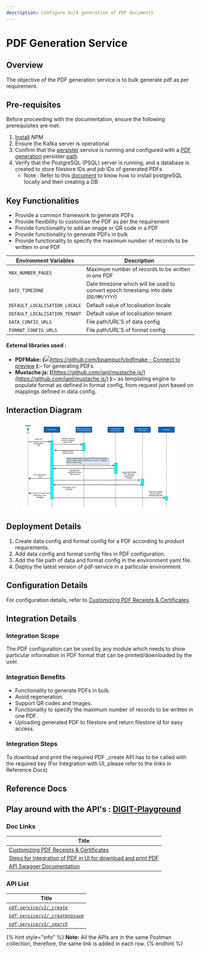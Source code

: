 ```yaml
---
description: Configure bulk generation of PDF documents
---
```


# PDF Generation Service

## Overview <a href="#overview" id="overview"></a>

The objective of the PDF generation service is to bulk generate pdf as per requirement.

## Pre-requisites <a href="#pre-requisites" id="pre-requisites"></a>

Before proceeding with the documentation, ensure the following prerequisites are met:

1. [Install](https://www.digitalocean.com/community/tutorials/how-to-install-node-js-on-ubuntu-20-04) _NPM_
2. Ensure the Kafka server is operational
3. Confirm that the [persister](persister-service/) service is running and configured with a [PDF generation](https://github.com/egovernments/configs/blob/DEV/egov-persister/pdf-generator.yml) persister [path](https://github.com/egovernments/DIGIT-DevOps/blob/1e3c8ee05ad312ab6cfa3811d71ae9c777ca0957/deploy-as-code/helm/environments/unified-dev.yaml#L476)
4. Verify that the PostgreSQL (PSQL) server is running, and a database is created to store filestore IDs and job IDs of generated PDFs
   * Note : Refer to this [document](https://www.digitalocean.com/community/tutorials/how-to-install-and-use-postgresql-on-ubuntu-20-04) to know how to install postgreSQL locally and then creating a DB&#x20;

## Key Functionalities <a href="#key-functionalities" id="key-functionalities"></a>

* Provide a common framework to generate PDFs
* Provide flexibility to customise the PDF as per the requirement
* Provide functionality to add an image or QR code in a PDF
* Provide functionality to generate PDFs in bulk
* Provide functionality to specify the maximum number of records to be written in one PDF

| Environment Variables         | Description                                                                          |
| ----------------------------- | ------------------------------------------------------------------------------------ |
| `MAX_NUMBER_PAGES`            | Maximum number of records to be written in one PDF                                   |
| `DATE_TIMEZONE`               | Date timezone which will be used to convert epoch timestamp into date (`DD/MM/YYYY`) |
| `DEFAULT_LOCALISATION_LOCALE` | Default value of localisation locale                                                 |
| `DEFAULT_LOCALISATION_TENANT` | Default value of localisation tenant                                                 |
| `DATA_CONFIG_URLS`            | File path/URL'S of data config                                                       |
| `FORMAT_CONFIG_URLS`          | File path/URL'S of format config                                                     |

#### External libraries used : <a href="#external-libraries-used" id="external-libraries-used"></a>

* **PDFMake: (**[![](https://github.githubassets.com/favicon.ico)https://github.com/bpampuch/pdfmake - Connect to preview](https://github.com/bpampuch/pdfmake) **):-** for generating PDFs.
* **Mustache.js: (**[https://github.com/janl/mustache.js/](https://github.com/janl/mustache.js/) **):-** as templating engine to populate format as defined in format config, from request json based on mappings defined in data config.

## Interaction Diagram <a href="#interaction-diagram" id="interaction-diagram"></a>

<figure><img src="../../.gitbook/assets/APdf.jpeg" alt=""><figcaption></figcaption></figure>

## Deployment Details <a href="#deployment-details" id="deployment-details"></a>

1. Create data config and format config for a PDF according to product requirements.
2. Add data config and format config files in PDF configuration.
3. Add the file path of data and format config in the environment yaml file.
4. Deploy the latest version of pdf-service in a particular environment.

## Configuration Details <a href="#configuration-details" id="configuration-details"></a>

For configuration details, refer to [Customizing PDF Receipts & Certificates](https://urban.digit.org/platform/configure-digit/configuring-digit-services/configuring-common-services/customizing-pdf-notices-and-certificates/customizing-pdf-receipts-and-certificates).

## Integration Details <a href="#integration" id="integration"></a>

### Integration Scope <a href="#integration-scope" id="integration-scope"></a>

The PDF configuration can be used by any module which needs to show particular information in PDF format that can be printed/downloaded by the user.

### Integration Benefits <a href="#integration-benefits" id="integration-benefits"></a>

* Functionality to generate PDFs in bulk.
* Avoid regeneration.
* Support QR codes and Images.
* Functionality to specify the maximum number of records to be written in one PDF.
* Uploading generated PDF to filestore and return filestore id for easy access.

### Integration Steps <a href="#steps-to-integration" id="steps-to-integration"></a>

To download and print the required PDF \_create API has to be called with the required key (For Integration with UI, please refer to the links in Reference Docs)

## Reference Docs <a href="#reference-docs" id="reference-docs"></a>

## Play around with the API's : [DIGIT-Playground](https://digit-api.apidog.io/doc-507201)&#x20;

### Doc Links <a href="#doc-links" id="doc-links"></a>

| Title                                                                                                                                                                                                                                                                 |
| --------------------------------------------------------------------------------------------------------------------------------------------------------------------------------------------------------------------------------------------------------------------- |
| [Customizing PDF Receipts & Certificates](https://urban.digit.org/platform/configure-digit/configuring-digit-services/configuring-common-services/customizing-pdf-notices-and-certificates/customizing-pdf-receipts-and-certificates)                                 |
| [Steps for Integration of PDF in UI for download and print PDF](https://urban.digit.org/platform/configure-digit/configuring-digit-services/configuring-common-services/customizing-pdf-notices-and-certificates/integration-of-pdf-in-ui-for-download-and-print-pdf) |
| [API Swagger Documentation](https://raw.githubusercontent.com/egovernments/DIGIT-OSS/master/core-services/pdf-service/pdf-swagger-contract.yml)                                                                                                                       |

### API List <a href="#api-list" id="api-list"></a>

| Title                                                                                           |
| ----------------------------------------------------------------------------------------------- |
| [_`pdf-service/v1/_create`_](https://www.getpostman.com/collections/5a9bfd6fd03f9f2a6fad)       |
| [_`pdf-service/v1/_createnosave`_](https://www.getpostman.com/collections/5a9bfd6fd03f9f2a6fad) |
| [_`pdf-service/v1/_search`_](https://www.getpostman.com/collections/5a9bfd6fd03f9f2a6fad)       |

{% hint style="info" %}
**Note:** All the APIs are in the same Postman collection, therefore, the same link is added in each row.
{% endhint %}
